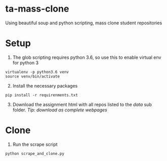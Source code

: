 # ta-mass-clone
Using beautiful soup and python scripting, mass clone student repositories

# Setup

1. The glob scripting requires python 3.6, so use this to enable virtual env for python 3
```
virtualenv -p python3.6 venv
source venv/bin/activate
```

2. Install the necessary packages
```
pip install -r requirenments.txt
```

3. Download the assignment html with all repos listed to the *data* sub folder. *Tip: download as complete webpages*

# Clone

1. Run the scrape script
```
python scrape_and_clone.py
```
